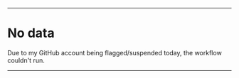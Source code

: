 
***

# No data

Due to my GitHub account being flagged/suspended today, the workflow couldn't run.

***
